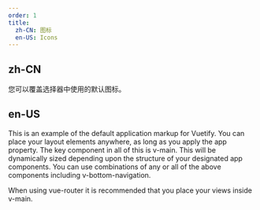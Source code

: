 ```yaml
---
order: 1
title:
  zh-CN: 图标
  en-US: Icons
---
```


## zh-CN

您可以覆盖选择器中使用的默认图标。

## en-US

This is an example of the default application markup for Vuetify. You can place your layout elements anywhere, as long as you apply the app property. The key component in all of this is v-main. This will be dynamically sized depending upon the structure of your designated app components. You can use combinations of any or all of the above components including v-bottom-navigation.

When using vue-router it is recommended that you place your views inside v-main.

